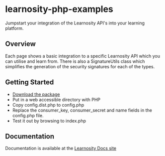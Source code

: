 learnosity-php-examples
=======================

Jumpstart your integration of the Learnosity API's into your learning platform.


Overview
--------

Each page shows a basic integration to a specific Learnosity API which you can utilise and learn from.  There is also a SignatureUtils class which simplifies the generation of the security signatures for each of the types.

Getting Started
---------------

* [Download the package](https://github.com/Learnosity/learnosity-php-examples/archive/master.zip)
* Put in a web accessible directory with PHP
* Copy config.dist.php to config.php
* Replace the consumer_key, consumer_secret and name fields in the config.php file.
* Test it out by browsing to index.php

Documentation
-------------
Documentation is available at the [Learnosity Docs site](http://docs.learnosity.com)
